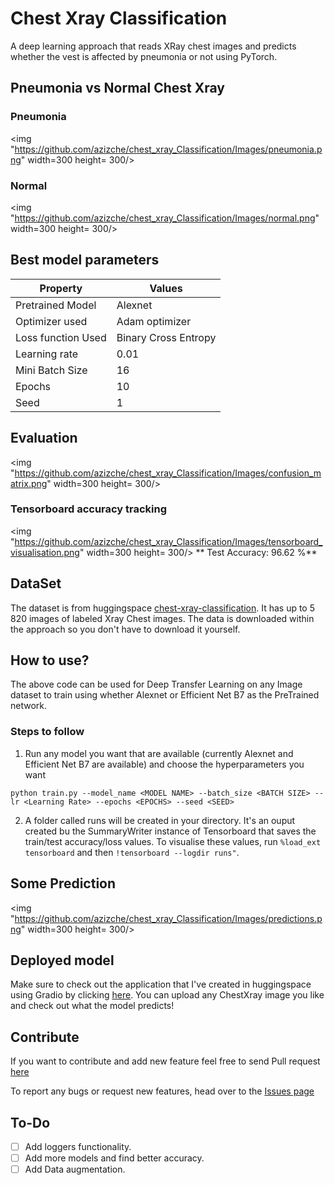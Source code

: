 # Chest Xray Classification

A deep learning approach that reads XRay chest images and predicts whether the vest is affected by pneumonia or not using PyTorch.

## Pneumonia vs Normal Chest Xray

### Pneumonia

<img "https://github.com/azizche/chest_xray_Classification/Images/pneumonia.png" width=300 height= 300/>

### Normal

<img "https://github.com/azizche/chest_xray_Classification/Images/normal.png" width=300 height= 300/>

## Best model parameters

| Property           | Values               |
| ------------------ | -------------------- |
| Pretrained Model   | Alexnet              |
| Optimizer used     | Adam optimizer       |
| Loss function Used | Binary Cross Entropy |
| Learning rate      | 0.01                 |
| Mini Batch Size    | 16                   |
| Epochs             | 10                   |
| Seed               | 1                    |

## Evaluation

<img "https://github.com/azizche/chest_xray_Classification/Images/confusion_matrix.png" width=300 height= 300/>

### Tensorboard accuracy tracking

<img "https://github.com/azizche/chest_xray_Classification/Images/tensorboard_visualisation.png" width=300 height= 300/>
** Test Accuracy: 96.62 %**

## DataSet

The dataset is from huggingspace [chest-xray-classification](https://huggingface.co/datasets/keremberke/chest-xray-classification). It has up to 5 820 images of labeled Xray Chest images.
The data is downloaded within the approach so you don't have to download it yourself.

## How to use?

The above code can be used for Deep Transfer Learning on any Image dataset to train using whether Alexnet or Efficient Net B7 as the PreTrained network.

### Steps to follow

1. Run any model you want that are available (currently Alexnet and Efficient Net B7 are available) and choose the hyperparameters you want

`python train.py --model_name <MODEL NAME> --batch_size <BATCH SIZE> --lr <Learning Rate> --epochs <EPOCHS> --seed <SEED>`

2. A folder called runs will be created in your directory. It's an ouput created bu the SummaryWriter instance of Tensorboard that saves the train/test accuracy/loss values.
   To visualise these values, run `%load_ext tensorboard` and then `!tensorboard --logdir runs"`.

## Some Prediction

<img "https://github.com/azizche/chest_xray_Classification/Images/predictions.png" width=300 height= 300/>

## Deployed model

Make sure to check out the application that I've created in huggingspace using Gradio by clicking [here](). You can upload any ChestXray image you like and check out what the model predicts!

## Contribute

If you want to contribute and add new feature feel free to send Pull request [here](https://github.com/azizche/chest_xray_Classification/pulls)

To report any bugs or request new features, head over to the [Issues page](https://github.com/azizche/chest_xray_Classification/issues)

## To-Do

- [ ] Add loggers functionality.
- [ ] Add more models and find better accuracy.
- [ ] Add Data augmentation.
